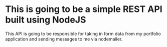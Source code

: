 # This is going to be a simple REST API built using NodeJS

This API is going to be responsible for taking in form data from my portfolio application and sending messages to me via nodemailer.


